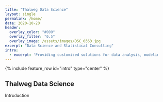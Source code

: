 ```yaml
---
title: "Thalweg Data Science"
layout: single
permalink: /home/
date: 2020-10-20
header:
  overlay_color: "#000"
  overlay_filter: "0.5"
  overlay_image: /assets/images/DSC_0363.jpg
excerpt: "Data Science and Statistical Consulting"
intro: 
  - excerpt: 'Providing customized solutions for data analysis, modeling, and visualization'
---
```


{% include feature_row id="intro" type="center" %}

## Thalweg Data Science
Introduction